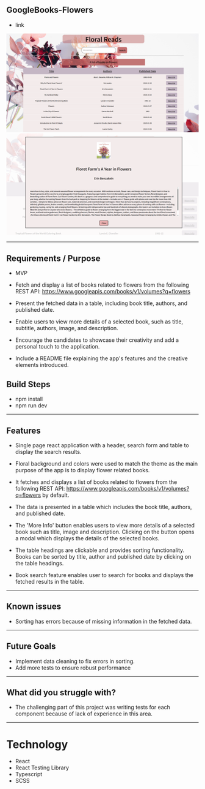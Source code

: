 ## GoogleBooks-Flowers



- link

![Main Page](assets/MainPage.png)
![Book Details Modal](assets/BookDetailsModal.png)

---

## Requirements / Purpose

- MVP

- Fetch and display a list of books related to flowers from the following REST API: https://www.googleapis.com/books/v1/volumes?q=flowers
- Present the fetched data in a table, including book title, authors, and published date.
- Enable users to view more details of a selected book, such as title, subtitle, authors, image, and description.
- Encourage the candidates to showcase their creativity and add a personal touch to the application.
- Include a README file explaining the app's features and the creative elements introduced.

## Build Steps

- npm install
- npm run dev

---

## Features

- Single page react application with a header, search form and table to display the search results.

- Floral background and colors were used to match the theme as the main purpose of the app is to display flower related books.

- It fetches and displays a list of books related to flowers from the following REST API: https://www.googleapis.com/books/v1/volumes?q=flowers by default.

- The data is presented in a table which includes the book title, authors, and published date.

- The 'More Info' button enables users to view more details of a selected book such as title, image and description. Clicking on the button opens a modal which displays the details of the selected books.

- The table headings are clickable and provides sorting functionality. Books can be sorted by title, author and published date by clicking on the table headings.

- Book search feature enables user to search for books and displays the fetched results in the table.

---

## Known issues

- Sorting has errors because of missing information in the fetched data.

---

## Future Goals

- Implement data cleaning to fix errors in sorting.
- Add more tests to ensure robust performance

---

## What did you struggle with?

- The challenging part of this project was writing tests for each component because of lack of experience in this area.

---

# Technology

- React
- React Testing Library
- Typescript
- SCSS
